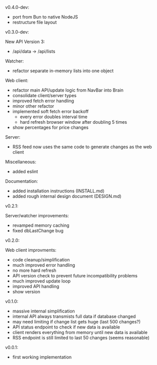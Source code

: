 v0.4.0-dev:

- port from Bun to native NodeJS
- restructure file layout

v0.3.0-dev:

New API Version 3:

- /api/data -> /api/lists

Watcher:

- refactor separate in-memory lists into one object

Web client:

- refactor main API/update logic from NavBar into Brain
- consolidate client/server types
- improved fetch error handling
- minor other refactor
- implemented soft fetch error backoff
  - every error doubles interval time
  - hard refresh browser window after doubling 5 times
- show percentages for price changes

Server:

- RSS feed now uses the same code to generate changes as the web client

Miscellaneous:

- added eslint

Documentation:

- added installation instructions (INSTALL.md)
- added rough internal design document (DESIGN.md)

v0.2.1:

Server/watcher improvements:

- revamped memory caching
- fixed dbLastChange bug

v0.2.0:

Web client improvments:

- code cleanup/simplification
- much improved error handling
- no more hard refresh
- API version check to prevent future incompatibility problems
- much improved update loop
- improved API handling
- show version

v0.1.0:

- massive internal simplification
- internal API always transmists full data if database changed
- may need limiting if change list gets huge (last 500 changes?)
- API status endpoint to check if new data is available
- client renders everything from memory until new data is available
- RSS endpoint is still limited to last 50 changes (seems reasonable)

v0.0.1:

- first working implementation
